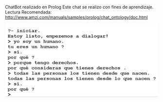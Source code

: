 ChatBot realizado en Prolog 
Este chat se realizo con fines de aprendizaje.<br/>
Lectura Recomendada: http://www.amzi.com/manuals/samples/prolog/chat_ontology/doc.html


![alt text](https://github.com/AlexanderTemp/ChatBotPrlogEnEspa/blob/master/Nueva%20imagen.png)
